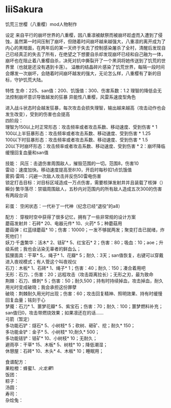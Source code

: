 # IiiSakura
饥荒三世樱（八重樱）mod人物制作

设定
来自平行的崩坏世界的八重樱，因八重凛被献祭而被崩坏趁虚而入遭到了侵蚀，虽然第一时间压制了崩坏，但随着时间崩坏越来越强大，八重凛的离开成为了内心的黑暗面，在两年后的某一天终于失去了控制感染屠杀了全村，清醒后发现自己已经真正的失去了所有，在绝望之下想要自杀却发现崩坏已经和自己融为一体，崩坏也在阻止着八重樱自杀，决死对抗中撕裂开了一个黑洞将她传送到了饥荒的世界里（也就是还没有遇到卡莲）。
溢散的结晶碎片感染了饥荒世界，每隔一段时间会爆发一次崩坏，会随着时间崩坏越发的强大，无论怎么样，八重樱有了新的目标，守护饥荒大陆。

特性
生命：225、san值：200、饥饿值：300、伤害系数：1.2
理智的降低会无法控制崩坏意识导致越发的狂暴
异能性八重樱，风雷系速度型角色

进入战斗状态时会越发狂暴，每次攻击会损失理智，输出越来越高（攻击动作也会发生改变），受到的伤害也会提高  
四阶段：  
理智为150以上时正常形态：攻击频率或者攻击系数、移动速度、受到伤害 * 1  
100以上半狂暴形态：攻击频率或者攻击系数、移动速度、受到伤害 * 1.25  
100以下时狂暴形态：攻击频率或者攻击系数、移动速度、受到伤害 * 1.5  
20以下时崩坏形态：攻击频率或者攻击系数、移动速度、受到伤害 * 2：崩坏降临  
缓慢回复血量和san值  

技能：
风压：击退伤害周围敌人，摧毁范围的一切。范围8，伤害10  
雷动：速度加快。移动速度提高至8\10，开启时每秒扣1点饥饿值  
雾鸦·雷鸣：闪避一次敌人攻击并反伤50雷电伤害  
锁定打击目标：对目标区域造成一万点伤害，需要核弹发射井并且装载了核弹（）  
瞬剑·繁华落尽：禁锢周围敌人，五秒内对范围内的所有敌人造成五次300的伤害 有两段台词  

彩蛋：
空闲状态：一代补丁一代神（纪念已经“退役”的a8）

配方：
穿梭时空中获得了很多记忆，拥有了一些非常规的设计方案  
蘑菇发射井：石砖* 20、电器元件* 10、火药* 5；种蘑菇用  
蘑菇弹：红蓝绿蘑菇* 10；伤害：10000；一发不够就两发；聚变打击已就绪，炸死他们！  
妖刀·千盏繁华：活木* 2、铥矿* 5、红宝石* 2；伤害：80；吸血：10；aoe；升级系统；我也会沾染无辜者的鲜血么；  
狐狸面具：干草* 5,、绳子* 1、花瓣* 5；耐久：3天；san值恢复，右键可以穿戴进入夜视模式；有人管这个叫夜视仪  
石刀：木板* 1、石砖* 1、绳子* 1；伤害：40；耐久：150；凑合着用吧  
无形：石刀、；伤害：20；远程攻击（攻击距离拉长）；无形之刃，最为致命  
荆棘：石刀、蜂刺* 5；伤害：50；耐久500；持有时持续掉血，攻击掉血，耐久用光时变成破晓；我会承担这份罪孽  
破晓：荆棘耐久用光时出现；伤害：60；攻击回复精神、照明效果、持有时缓慢回复血量；铭刻于心  
梦魇：石刀* 1、噩梦花瓣* 5、紫宝石；伤害：70；耐久：100；噩梦燃料补充；san值归0，攻击带燃烧效果；如果凛还在的话......  
弓箭（暂定）  
多功能石铲：燧石* 5、小树枝* 5；砍树、砸矿、挖；耐久* 150；  
多功能金铲：金子* 5、小树枝* 10;耐久* 500；  
多功能铥铲：铥矿* 10、小树枝* 10；无耐久；  
避雨亭：干草* 15、木板* 5、树枝* 10；降低潮湿；  
休憩屋：石砖* 10、木头* 4、木板* 10；睡眠用；  

食谱配方：  
果粒橙：蜂蜜*1、火龙果*1  
饭团：  
粽子：  
汤圆：  
寿司：  
杂烩兔：  

